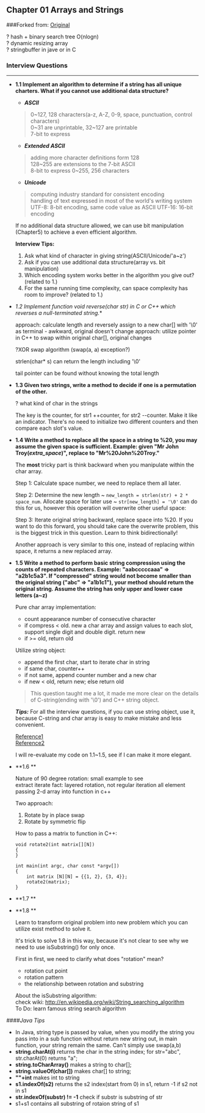 ## Chapter 01 Arrays and Strings

###Forked from: [Original](https://github.com/xun-gong/CrackingCodeInterview150)

? hash + binary search tree O(nlogn)  
? dynamic resizing array  
? stringbuffer in jave or in C

### Interview Questions
-------------------------
* **1.1 Implement an algorithm to determine if a string has all unique charters. What if you cannot use additional data structure?**  
  
  - ***ASCII***  
  > 0~127, 128 characters(a-z, A-Z, 0-9, space, punctuation, control characters)  
  0~31 are unprintable, 32~127 are printable  
  7-bit to express

  - ***Extended ASCII***
  > adding more character definitions form 128  
  128~255 are extensions to the 7-bit ASCII  
  8-bit to express 0~255, 256 characters  
  
  - ***Unicode***  
  > computing industry standard for consistent encoding  
  handling of text expressed in most of the world's writing system  
  UTF-8: 8-bit encoding, same code value as ASCII
  UTF-16: 16-bit encoding  
    
    If no additional data structure allowed, we can use bit manipulation (Chapter5) to achieve a even efficient algorithm.  
  
  **Interview Tips:**  
  1. Ask what kind of character in giving string(ASCII/Unicode/'a~z')  
  2. Ask if you can use additional data structure(array vs. bit manipulation)  
  3. Which encoding system works better in the algorithm you give out? (related to 1.) 
  4. For the same running time complexity, can space complexity has room to improve? (related to 1.) 
      
       
 * **1.2 Implement function void reverse(char* str) in C or C++ which reverses a null-terminated string.**  
 
   approach: calculate length and reversely assign to a new char[] with '\0' as terminal - awkward, original doesn't change
   approach: utilize pointer in C++ to swap within original char[], original changes
   
   ?XOR swap algorithm (swap(a, a) exception?)
   
   strlen(char* s) can return the length including '\0'
   
   tail pointer can be found without knowing the total length  
   
* **1.3 Given two strings, write a method to decide if one is a permutation of the other.**   

  ? what kind of char in the strings
  
  The key is the counter, for str1 ++counter, for str2 --counter. Make it like an indicator. There's no need to initialize two different counters and then compare each slot's value.
  
 
* **1.4 Write a method to replace all the space in a string to %20, you may assume the given space is sufficient. Example: given "Mr John Troy(_extra_space_)", replace to "Mr%20John%20Troy."**  

  The **most** tricky part is think backward when you manipulate within the char array.  
  
  Step 1: Calculate space number, we need to replace them all later.  
  
  Step 2: Determine the new length ~ `new_length = strlen(str) + 2 * space_num`. Allocate space for later use ~ `str[new_length] = '\0'` can do this for us, however this operation will overwrite other useful space:  
   
  Step 3: Iterate original string backward, replace space into %20. If you want to do this forward, you should take care the overwrite problem, this is the biggest trick in this question. Learn to think bidirectionally!  
  
  Another approach is very similar to this one, instead of replacing within space, it returns a new replaced array.  
  
 * **1.5 Write a method to perform basic string compression using the counts of repeated characters. Example: "aabcccccaaa" => "a2b1c5a3". If "compressed" string would not become smaller than the original string ("abc" => "a1b1c1"), your method should return the original string. Assume the string has only upper and lower case letters (a~z)**  

   Pure char array implementation:
   - count appearance number of consecutive character
   - if compress < old. new a char array and assign values to each slot, support single digit and double digit. return new
   - if >= old, return old  
   
   Utilize string object:
   - append the first char, start to iterate char in string
   - if same char, counter++
   - if not same, append counter number and a new char
   - if new < old, return new; else return old  
   
   > This question taught me a lot, it made me more clear on the details of C-string(ending with '\0') and C++ string object.  
  
   ***Tips:*** For all the interview questions, if you can use string object, use it, because C-string and char array is easy to make mistake and less convenient.  
   
   [Reference1](https://www.prismnet.com/~mcmahon/Notes/strings.html)  
   [Reference2](http://www.cs.fsu.edu/~myers/c++/notes/stringobj.html)  
   
   I will re-evaluate my code on 1.1~1.5, see if I can make it more elegant.  
  
* **1.6 **  
  
  Nature of 90 degree rotation: small example to see   
  extract iterate fact: layered rotation, not regular iteration all element  
  passing 2-d array into function in c++   
  
  Two approach:  
   1. Rotate by in place swap
   2. Rotate by symmetric flip  
   
   How to pass a matrix to function in C++:
   
   ```
   void rotate2(int matrix[][N])
   {
   }  
   
   int main(int argc, char const *argv[])
   {
       int matrix [N][N] = {{1, 2}, {3, 4}};
       rotate2(matrix);
   }
   ```  
   
* **1.7 **  

* **1.8 **  

  Learn to transform original problem into new problem which you can utilize exist method to solve it.  
  
  It's trick to solve 1.8 in this way, because it's not clear to see why we need to use isSubstring() for only once.  
  
  First in first, we need to clarify what does "rotation" mean?  
  	 - rotation cut point  
  	 - rotation pattern  
  	 - the relationship between rotation and substring   
  	 
  About the isSubstring algorithm:  
  check wiki: http://en.wikipedia.org/wiki/String_searching_algorithm  
    To Do: learn famous string search algorithm  
    
####*Java Tips*
* In Java, string type is passed by value, when you modify the string you pass into in a sub function without return new string out, in main function, your string remain the same. Can't simply use swap(a,b)
* **string.charAt(i)** returns the char in the string index; for str="abc", str.charAt(0) returns "a";
* **string.toCharArray()** makes a string to char[];
* **string.valueOf(char[])** makes char[] to string;
* **""+int** makes int to string  	    
* **s1.indexOf(s2)** returns the s2 index(start from 0) in s1, return -1 if s2 not in s1
* **str.indexOf(substr) != -1**  check if substr is substring of str 
* s1+s1 contains all substring of rotaion string of s1
  

 
   
  
  
  
  